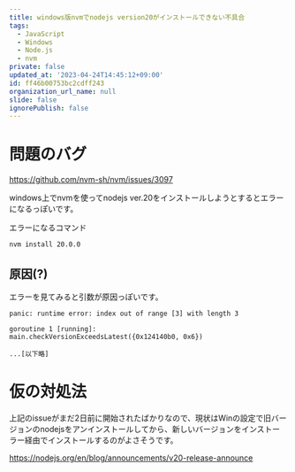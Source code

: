 ```yaml
---
title: windows版nvmでnodejs version20がインストールできない不具合
tags:
  - JavaScript
  - Windows
  - Node.js
  - nvm
private: false
updated_at: '2023-04-24T14:45:12+09:00'
id: ff46b00753bc2cdff243
organization_url_name: null
slide: false
ignorePublish: false
---
```

# 問題のバグ

https://github.com/nvm-sh/nvm/issues/3097

windows上でnvmを使ってnodejs ver.20をインストールしようとするとエラーになるっぽいです。

エラーになるコマンド

```
nvm install 20.0.0
```
## 原因(?)
エラーを見てみると引数が原因っぽいです。

```
panic: runtime error: index out of range [3] with length 3

goroutine 1 [running]:
main.checkVersionExceedsLatest({0x124140b0, 0x6})

...[以下略]
```


# 仮の対処法

上記のissueがまだ2日前に開始されたばかりなので、現状はWinの設定で旧バージョンのnodejsをアンインストールしてから、新しいバージョンをインストーラー経由でインストールするのがよさそうです。

https://nodejs.org/en/blog/announcements/v20-release-announce
